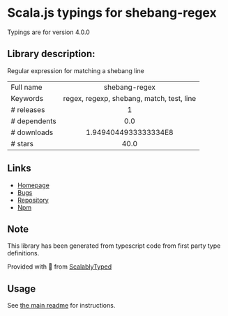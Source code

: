 
# Scala.js typings for shebang-regex

Typings are for version 4.0.0

## Library description:
Regular expression for matching a shebang line

|                    |                 |
| ------------------ | :-------------: |
| Full name          | shebang-regex |
| Keywords           | regex, regexp, shebang, match, test, line |
| # releases         | 1 |
| # dependents       | 0.0 |
| # downloads        | 1.9494044933333334E8 |
| # stars            | 40.0 |

## Links
- [Homepage](https://github.com/sindresorhus/shebang-regex#readme)
- [Bugs](https://github.com/sindresorhus/shebang-regex/issues)
- [Repository](https://github.com/sindresorhus/shebang-regex)
- [Npm](https://www.npmjs.com/package/shebang-regex)
    


## Note
This library has been generated from typescript code from first party type definitions.

Provided with :purple_heart: from [ScalablyTyped](https://github.com/oyvindberg/ScalablyTyped)

## Usage
See [the main readme](../../readme.md) for instructions.



